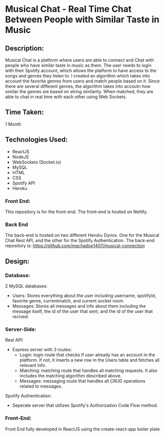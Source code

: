 # Musical Chat - Real Time Chat Between People with Similar Taste in Music


## Description:

Musical Chat is a platform where users are able to connect and
Chat with people who have similar taste in music as them. The
user needs to login with their Spotify account, which allows the
platform to have access to the songs and genres they listen to.
I created an algorithm which takes into account the favorite
genres from users and match people based on it. Since there are
several different genres, the algorithm takes into accoutn how
similar the genres sre based on string similarity. When matched,
they are able to chat in real time with each other using Web
Sockets.

## Time Taken:

1 Month

## Technologies Used:

- ReactJS
- NodeJS
- WebSockets (Socket.io)
- MySQL
- HTML
- CSS
- Spotify API
- Heroku

### Front End:

This repository is for the front-end. The front-end is hosted on Netlify.

### Back End

The back-end is hosted on two different Heroku Dynos. One for the Musical Chat Rest API, and the other for the Spotify Authentication.
The back-end repository is: https://github.com/machadop1407/musical-connection


## Design:

### Database:

2 MySQL databases:
- Users: Stores everything about the user including username, spotifyId, favorite genre, currentmatch, and current socket room.
- Messages: Stores all messages and info about them including the message itself, the id of the user that sent, and the id of the user that recived.


### Server-Side:
Rest API: 
- Express server with 3 routes:
  - Login: login route that checks if user already has an account in the platform. If not, it inserts a new row in the Users table and fetches all relevant info.
  - Matching: matching route that handles all matching requests. It also includes the matching algorithm described above.
  - Messages: messaging route that handles all CRUD operations related to messages.
  
Spotify Authentication:
- Seperate server that utilizes Spotify's Authorization Code Flow method.

### Front-End:

Front End fully developed in ReactJS using the create-react-app boiler plate






